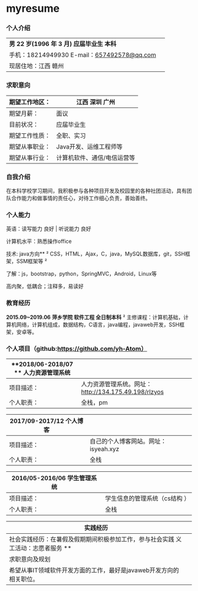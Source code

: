 # myresume
###  个人介绍                                     

|                                                              |      |
| ------------------------------------------------------------ | ---- |
| **男    22   岁(1996 年 3 月)    应届毕业生    本科**        |      |
| 手机：18214949930    E-mail：[657492578@qq.com](mailto:657492578@qq.com) |      |
| 现居住地：江西   赣州                                        |      |

### **求职意向**                                                                 

| 期望工作地区： | 江西   深圳    广州         |
| -------------- | --------------------------- |
| 期望月薪：     | 面议                        |
| 目前状况：     | 应届毕业生                  |
| 期望工作性质： | 全职、实习                  |
| 期望从事职业： | Java开发、运维工程师等      |
| 期望从事行业： | 计算机软件、通信/电信运营等 |

### **自我介绍**                                                                

在本科学校学习期间，我积极参与各种项目开发及校园里的各种社团活动，具有团队合作能力和做事情的责任心，对待工作细心负责，善始善终。

### **个人能力**                                                              

英语：读写能力 良好 | 听说能力 良好 

计算机水平：熟悉操作office

技术: java方向**     ²  CSS，HTML，Ajax，C，java，MySQL数据库，git，SSH框架，SSM框架等     ²  

了解：js，bootstrap，python，SpringMVC，Android，Linux等      

高内聚，低耦合；注释多，易读好

### **教育经历**                                                               

**2015.09~2019.06**           **萍乡学院             软件工程         全日制本科**                                       ²  主修课程：计算机基础，计算机网络，计算机组成，数据结构，C语言，java编程，javaweb开发，SSH框架，安卓等。

### 个人项目（github:https://github.com/yh-Atom）

| **2018/06-2018/07 **  人力资源管理系统 |                                                      |
| -------------------------------------- | ---------------------------------------------------- |
| 项目描述：                             | 人力资源管理系统。网址：http://134.175.49.198/rlzyos |
| 个人职责：                             | 全栈，pm                                             |

| **2017/09-2017/12**    个人博客 |                                                             |
| ------------------------------- | ------------------------------------ |
| 项目描述：                      | 自己的个人博客网站。网址：isyeah.xyz |
| 个人职责：                      | 全栈                                 |

| **2016/05-2016/06**    学生管理系统 |                               |
| ----------------------------------- | ----------------------------- |
| 项目描述：                          | 学生信息的管理系统（cs结构 ） |
| 个人职责：                          | 全栈                          |

| 实践经历                                                     |      |
| ------------------------------------------------------------ | ---- |
| 社会实践经历：在暑假及假期期间积极参加工作，参与社会实践     义工活动：志愿者服务     ** |      |
| 求职意向及规划                                               |      |
| 希望从事IT领域软件开发方面的工作，最好是javaweb开发方向的相关职位。 |      |

 

​     

 
